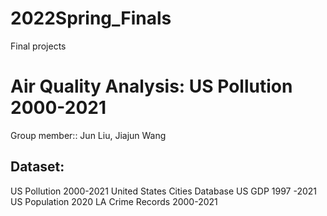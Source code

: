# 2022Spring_Finals
Final projects

# Air Quality Analysis: US Pollution 2000-2021

Group member:: Jun Liu, Jiajun Wang


## Dataset:
US Pollution 2000-2021
United States Cities Database
US GDP 1997 -2021
US Population 2020
LA Crime Records 2000-2021


